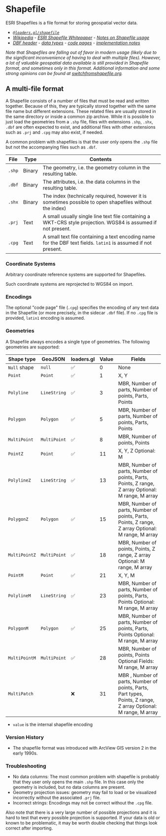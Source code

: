 
# Shapefile

ESRI Shapefiles is a file format for storing geospatial vector data.

- *[`@loaders.gl/shapefile`](/docs/modules/shapefile)* 
- *[Wikipedia](https://en.wikipedia.org/wiki/Shapefile)* - *[ESRI Shapefile Whitepaper](https://www.esri.com/content/dam/esrisites/sitecore-archive/Files/Pdfs/library/whitepapers/pdfs/shapefile.pdf)* - *[Notes on Shapefile usage](http://webhelp.esri.com/arcgisdesktop/9.3/index.cfm?TopicName=Geoprocessing_considerations_for_shapefile_output)*
- *[DBF header](http://www.dbase.com/Knowledgebase/INT/db7_file_fmt.htm)* - *[data types](https://www.clicketyclick.dk/databases/xbase/format/data_types.html_)* - *[code pages](https://support.esri.com/en/technical-article/000013192)* - *[implementation notes](https://www.loc.gov/preservation/digital/formats/fdd/fdd000326.shtml)*

*Note that Shapefiles are falling out of favor in modern usage (likely due to the significant inconvenience of having to deal with multiple files). However, a lot of valuable geospatial data available is still provided in Shapefile format, and sometimes only in this format.
Additional information and some strong opinions can be found at [switchfromshapefile.org](http://switchfromshapefile.org/).*

## A multi-file format

A Shapefile consists of a number of files that must be read and written together. 
Because of this, they are typically stored together with the same file name but different extensions.
These related files are usually stored in the same directory or inside a common zip archive.
While it is possible to just load the geometries from a `.shp` file, files with extensions `.shp`, `.shx`, `.dbf` are often expected to exist, 
and additional files with other extensions such as `.prj` and `.cpg` may also exist, if needed.

A common problem with shapefiles is that the user only opens the `.shp` file but not the accompanying files such as `.dbf`.

| File   | Type   | Contents                                                                                                       |
| ------ | ------ | -------------------------------------------------------------------------------------------------------------- |
| `.shp` | Binary | The geometry, i.e. the geometry column in the resulting table.                                                 |
| `.dbf` | Binary | The attributes, i.e. the data columns in the resulting table.                                                  |
| `.shx` | Binary | The index (technically required, however it is sometimes possible to open shapefiles without the index)        |
| `.prj` | Text   | A small usually single line text file containing a WKT-CRS style projection. WGS84 is assumed if not present.  |
| `.cpg` | Text   | A small text file containing a text encoding name for the DBF text fields. `latin1` is assumed if not present. |

### Coordinate Systems

Arbitrary coordinate reference systems are supported for Shapefiles. 

Such coordinate systems are reprojected to WGS84 on import. 

### Encodings

The optional "code page" file (`.cpg`) specifies the encoding of any text data in the Shapefile (or more precisely, in the sidecar `.dbf` file). If no `.cpg` file is provided, `latin1` encoding is assumed.

### Geometries

A Shapefile always encodes a single type of geometries. The following geometries are supported:

| Shape type    | GeoJSON      | loaders.gl | Value | Fields                                                                                                          |
| ------------- | ------------ | ---------- | ----- | --------------------------------------------------------------------------------------------------------------- |
| `Null` shape  | `null`       | ✅          | 0     | None                                                                                                            |
| `Point`       | `Point`      | ✅          | 1     | X, Y                                                                                                            |
| `Polyline`    | `LineString` | ✅          | 3     | MBR, Number of parts, Number of points, Parts, Points                                                           |
| `Polygon`     | `Polygon`    | ✅          | 5     | MBR, Number of parts, Number of points, Parts, Points                                                           |
| `MultiPoint`  | `MultiPoint` | ✅          | 8     | MBR, Number of points, Points                                                                                   |
| `PointZ`      | `Point`      | ✅          | 11    | X, Y, Z Optional: M                                                                                             |
| `PolylineZ`   | `LineString` | ✅          | 13    | MBR, Number of parts, Number of points, Parts, Points, Z range, Z array Optional: M range, M array              |
| `PolygonZ`    | `Polygon`    | ✅          | 15    | MBR, Number of parts, Number of points, Parts, Points, Z range, Z array Optional: M range, M array              |
| `MultiPointZ` | `MultiPoint` | ✅          | 18    | MBR, Number of points, Points, Z range, Z array Optional: M range, M array                                      |
| `PointM`      | `Point`      | ✅          | 21    | X, Y, M                                                                                                         |
| `PolylineM`   | `LineString` | ✅          | 23    | MBR, Number of parts, Number of points, Parts, Points Optional: M range, M array                                |
| `PolygonM`    | `Polygon`    | ✅          | 25    | MBR, Number of parts, Number of points, Parts, Points Optional: M range, M array                                |
| `MultiPointM` | `MultiPoint` | ✅          | 28    | MBR, Number of points, Points Optional Fields: M range, M array                                                 |
| `MultiPatch`  |              | ❌          | 31    | MBR , Number of parts, Number of points, Parts, Part types, Points, Z range, Z array Optional: M range, M array |

- `value` is the internal shapefile encoding

### Version History

- The shapefile format was introduced with ArcView GIS version 2 in the early 1990s.

### Troubleshooting

- No data columns: The most common problem with shapefile is probably that they user only opens the main `.shp` file. In this case only the geometry is included, but no data columns are present.
- Geometry projection issues: geometry may fail to load or be visualized incorrectly without the associated `.prj` file.
- Incorrect strings: Encodings may not be correct without the `.cpg` file.

Also note that there is a very large number of possible projections and it is hard to test that every possible projection is supported. If your data is old or known to be problematic, it may be worth double checking that things look correct after importing.
